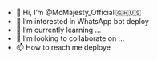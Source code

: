 - 👋 Hi, I’m @McMajesty_Officiall🇬🇭🇺🇸
- 👀 I’m interested in WhatsApp bot deploy
- 🌱 I’m currently learning ...
- 💞️ I’m looking to collaborate on ...
- 📫 How to reach me deploye

<!---
McMajestyOfficiall/McMajestyOfficiall is a ✨ special ✨ repository because its `README.md` (this file) appears on your GitHub profile.
You can click the Preview link to take a look at your changes.
--->
